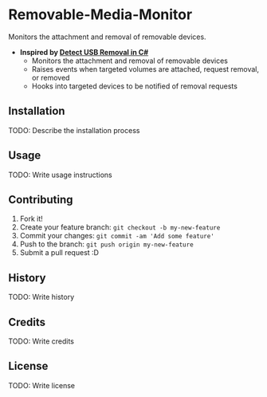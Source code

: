 # Removable-Media-Monitor
Monitors the attachment and removal of removable devices.

* **Inspired by [Detect USB Removal in C#](http://www.codeproject.com/Articles/18062/)**
  - Monitors the attachment and removal of removable devices
  - Raises events when targeted volumes are attached, request removal, or removed
  - Hooks into targeted devices to be notified of removal requests


## Installation

TODO: Describe the installation process

## Usage

TODO: Write usage instructions

## Contributing

1. Fork it!
2. Create your feature branch: `git checkout -b my-new-feature`
3. Commit your changes: `git commit -am 'Add some feature'`
4. Push to the branch: `git push origin my-new-feature`
5. Submit a pull request :D

## History

TODO: Write history

## Credits

TODO: Write credits

## License

TODO: Write license
